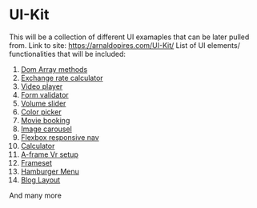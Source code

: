 # UI-Kit
This will be a collection of different UI examaples that can be later pulled from.
Link to site: https://arnaldopires.com/UI-Kit/
List of UI elements/ functionalities that will be included:

1. <a href="https://arnaldopires.com/UI-Kit/ui/array-methods.html">Dom Array methods</a>
2. <a href="https://arnaldopires.com/UI-Kit/ui/exchange-rate-calculator.html">Exchange rate calculator</a>
3. <a href="https://arnaldopires.com/UI-Kit/ui/video-player.html">Video player</a>
4. <a href="https://arnaldopires.com/UI-Kit/ui/form-validator.html">Form validator</a>
5. <a href="https://arnaldopires.com/UI-Kit/ui/volume-slider.html">Volume slider</a>
6. <a href="https://arnaldopires.com/UI-Kit/ui/color-picker.html">Color picker</a>
7. <a href="https://arnaldopires.com/UI-Kit/ui/movie-booking.html">Movie booking</a>
8. <a href="https://arnaldopires.com/UI-Kit/ui/image-carousel.html">Image carousel</a>
9. <a href="https://arnaldopires.com/UI-Kit/ui/flexbox-responsive-nav.html">Flexbox responsive nav</a>
10. <a href="https://arnaldopires.com/UI-Kit/ui/calculator.html">Calculator</a>
11. <a href="https://arnaldopires.com/UI-Kit/ui/vr-setup.html">A-frame Vr setup</a>
12. <a href="https://arnaldopires.com/UI-Kit/ui/frameset.html">Frameset</a>
13. <a href="https://arnaldopires.com/UI-Kit/ui/hamburger-menu.html">Hamburger Menu</a>
14. <a href="https://arnaldopires.com/UI-Kit/ui/">Blog Layout</a>

And many more
